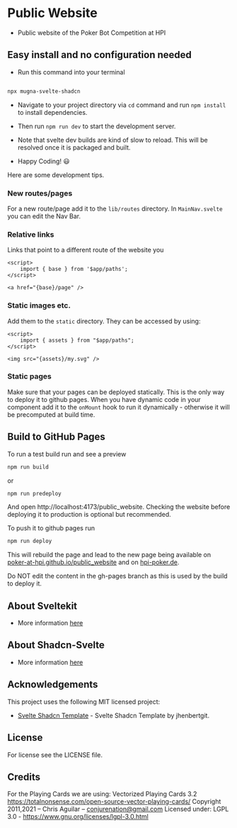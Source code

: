 # Public Website

- Public website of the Poker Bot Competition at HPI

## Easy install and no configuration needed

- Run this command into your terminal

```sh

npx mugna-svelte-shadcn

```

- Navigate to your project directory via `cd` command and run `npm install` to install dependencies.
- Then run `npm run dev` to start the development server.
- Note that svelte dev builds are kind of slow to reload. This will be resolved once it is packaged and built.

- Happy Coding! :smiley:

Here are some development tips.

### New routes/pages
For a new route/page add it to the `lib/routes` directory.
In `MainNav.svelte` you can edit the Nav Bar. 

### Relative links
Links that point to a different route of the website you 
```svelte
<script>
    import { base } from '$app/paths';
</script>

<a href="{base}/page" />
```

### Static images etc.
Add them to the `static` directory. They can be accessed by using:
```svelte
<script>
    import { assets } from "$app/paths";
</script>

<img src="{assets}/my.svg" />
```

### Static pages
Make sure that your pages can be deployed statically. This is the only way to deploy it to github pages.
When you have dynamic code in your component add it to the `onMount` hook to run it dynamically - otherwise it will be precomputed at build time.

## Build to GitHub Pages
To run a test build run and see a preview
```sh
npm run build
```
or 
```sh
npm run predeploy
```
And open http://localhost:4173/public_website.
Checking the website before deploying it to production is optional but recommended.

To push it to github pages run 
```sh
npm run deploy
```
This will rebuild the page and lead to the new page being available on [poker-at-hpi.github.io/public_website](https://poker-at-hpi.github.io/public_website) and on [hpi-poker.de](https://hpi-poker.de).

Do NOT edit the content in the gh-pages branch as this is used by the build to deploy it.

## About Sveltekit

- More information [here](https://kit.svelte.dev/docs/introduction)

## About Shadcn-Svelte

- More information [here](https://www.shadcn-svelte.com/docs)


## Acknowledgements

This project uses the following MIT licensed project:

- [Svelte Shadcn Template](https://sveltethemes.dev/jhenbertgit/svelte-shadcn-template) - Svelte Shadcn Template by jhenbertgit.


## License
For license see the LICENSE file.

## Credits
For the Playing Cards we are using:
Vectorized Playing Cards 3.2
https://totalnonsense.com/open-source-vector-playing-cards/
Copyright 2011,2021 – Chris Aguilar – conjurenation@gmail.com
Licensed under: LGPL 3.0 - https://www.gnu.org/licenses/lgpl-3.0.html
